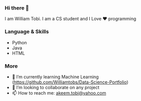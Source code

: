 ### Hi there 👋
I am William Tobi. I am a CS student and I Love ❤️ programming 

### Language & Skills
- Python
- Java
- HTML

### More
- 🌱 I’m currently learning Machine Learning (https://github.com/Williamtobs/Data-Science-Portfolio)
- 👯 I’m looking to collaborate on any project
- 📫 How to reach me: akeem.tobi@yahoo.com
